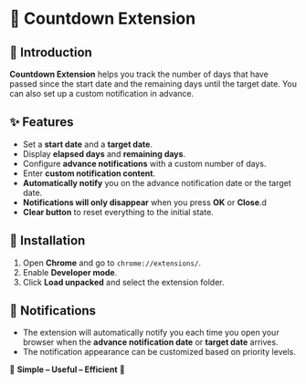 # 📅 Countdown Extension

## 📌 Introduction

**Countdown Extension** helps you track the number of days that have passed since the start date and the remaining days until the target date. You can also set up a custom notification in advance.

## ✨ Features

- Set a **start date** and a **target date**.
- Display **elapsed days** and **remaining days**.
- Configure **advance notifications** with a custom number of days.
- Enter **custom notification content**.
- **Automatically notify** you on the advance notification date or the target date.
- **Notifications will only disappear** when you press **OK** or **Close**.d
- **Clear button** to reset everything to the initial state.

## 🔧 Installation

1. Open **Chrome** and go to `chrome://extensions/`.
2. Enable **Developer mode**.
3. Click **Load unpacked** and select the extension folder.

## 📢 Notifications

- The extension will automatically notify you each time you open your browser when the **advance notification date** or **target date** arrives.
- The notification appearance can be customized based on priority levels.

🚀 **Simple – Useful – Efficient** 🚀
